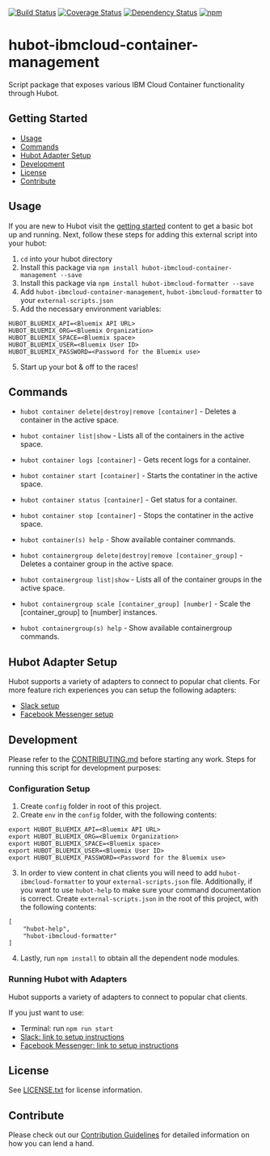 [![Build Status](https://travis-ci.org/ibm-cloud-solutions/hubot-ibmcloud-container-management.svg?branch=master)](https://travis-ci.org/ibm-cloud-solutions/hubot-ibmcloud-container-management)
[![Coverage Status](https://coveralls.io/repos/github/ibm-cloud-solutions/hubot-ibmcloud-container-management/badge.svg?branch=master)](https://coveralls.io/github/ibm-cloud-solutions/hubot-ibmcloud-container-management?branch=master)
[![Dependency Status](https://dependencyci.com/github/ibm-cloud-solutions/hubot-ibmcloud-container-management/badge)](https://dependencyci.com/github/ibm-cloud-solutions/hubot-ibmcloud-container-management)
[![npm](https://img.shields.io/npm/v/hubot-ibmcloud-container-management.svg?maxAge=2592000)](https://www.npmjs.com/package/hubot-ibmcloud-container-management)

# hubot-ibmcloud-container-management

Script package that exposes various IBM Cloud Container functionality through Hubot.

## Getting Started
  * [Usage](#usage)
  * [Commands](#commands)
  * [Hubot Adapter Setup](#hubot-adapter-setup)
  * [Development](#development)
  * [License](#license)
  * [Contribute](#contribute)

## Usage

If you are new to Hubot visit the [getting started](https://hubot.github.com/docs/) content to get a basic bot up and running.  Next, follow these steps for adding this external script into your hubot:

1. `cd` into your hubot directory
2. Install this package via `npm install hubot-ibmcloud-container-management --save`
2. Install this package via `npm install hubot-ibmcloud-formatter --save`
3. Add `hubot-ibmcloud-container-management`, `hubot-ibmcloud-formatter` to your `external-scripts.json`
4. Add the necessary environment variables:
```
HUBOT_BLUEMIX_API=<Bluemix API URL>
HUBOT_BLUEMIX_ORG=<Bluemix Organization>
HUBOT_BLUEMIX_SPACE=<Bluemix space>
HUBOT_BLUEMIX_USER=<Bluemix User ID>
HUBOT_BLUEMIX_PASSWORD=<Password for the Bluemix use>
```

5. Start up your bot & off to the races!


## Commands

- `hubot container delete|destroy|remove [container]` - Deletes a container in the active space.
- `hubot container list|show` - Lists all of the containers in the active space.
- `hubot container logs [container]` - Gets recent logs for a container.
- `hubot container start [container]` - Starts the contatiner in the active space.
- `hubot container status [container]` - Get status for a container.
- `hubot container stop [container]` - Stops the contatiner in the active space.
- `hubot container(s) help` - Show available container commands.

- `hubot containergroup delete|destroy|remove [container_group]` - Deletes a container group in the active space.
- `hubot containergroup list|show` - Lists all of the container groups in the active space.
- `hubot containergroup scale [container_group] [number]` - Scale the [container_group] to [number] instances.
- `hubot containergroup(s) help` - Show available containergroup commands.

## Hubot Adapter Setup

Hubot supports a variety of adapters to connect to popular chat clients.  For more feature rich experiences you can setup the following adapters:
- [Slack setup](https://github.com/ibm-cloud-solutions/hubot-ibmcloud-container-management/blob/master/docs/adapters/slack.md)
- [Facebook Messenger setup](https://github.com/ibm-cloud-solutions/hubot-ibmcloud-container-management/blob/master/docs/adapters/facebook.md)

## Development

Please refer to the [CONTRIBUTING.md](https://github.com/ibm-cloud-solutions/hubot-ibmcloud-container-management/blob/master/CONTRIBUTING.md) before starting any work.  Steps for running this script for development purposes:

### Configuration Setup

1. Create `config` folder in root of this project.
2. Create `env` in the `config` folder, with the following contents:
```
export HUBOT_BLUEMIX_API=<Bluemix API URL>
export HUBOT_BLUEMIX_ORG=<Bluemix Organization>
export HUBOT_BLUEMIX_SPACE=<Bluemix space>
export HUBOT_BLUEMIX_USER=<Bluemix User ID>
export HUBOT_BLUEMIX_PASSWORD=<Password for the Bluemix use>
```
3. In order to view content in chat clients you will need to add `hubot-ibmcloud-formatter` to your `external-scripts.json` file. Additionally, if you want to use `hubot-help` to make sure your command documentation is correct. Create `external-scripts.json` in the root of this project, with the following contents:
```
[
	"hubot-help",
	"hubot-ibmcloud-formatter"
]
```
4. Lastly, run `npm install` to obtain all the dependent node modules.

### Running Hubot with Adapters

Hubot supports a variety of adapters to connect to popular chat clients.

If you just want to use:
 - Terminal: run `npm run start`
 - [Slack: link to setup instructions](https://github.com/ibm-cloud-solutions/hubot-ibmcloud-container-management/blob/master/docs/adapters/slack.md)
 - [Facebook Messenger: link to setup instructions](https://github.com/ibm-cloud-solutions/hubot-ibmcloud-container-management/blob/master/docs/adapters/facebook.md)

## License <a id="license"></a>

See [LICENSE.txt](https://github.com/ibm-cloud-solutions/hubot-ibmcloud-container-management/blob/master/LICENSE.txt) for license information.

## Contribute <a id="contribute"></a>

Please check out our [Contribution Guidelines](https://github.com/ibm-cloud-solutions/hubot-ibmcloud-container-management/blob/master/CONTRIBUTING.md) for detailed information on how you can lend a hand.
